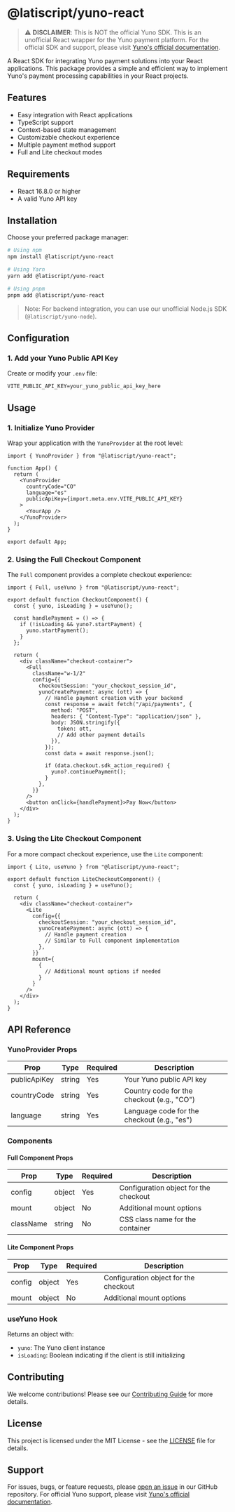 # @latiscript/yuno-react

> ⚠️ **DISCLAIMER**: This is NOT the official Yuno SDK. This is an unofficial React wrapper for the Yuno payment platform. For the official SDK and support, please visit [Yuno's official documentation](https://docs.yuno.com).

A React SDK for integrating Yuno payment solutions into your React applications. This package provides a simple and efficient way to implement Yuno's payment processing capabilities in your React projects.

## Features

- Easy integration with React applications
- TypeScript support
- Context-based state management
- Customizable checkout experience
- Multiple payment method support
- Full and Lite checkout modes

## Requirements

- React 16.8.0 or higher
- A valid Yuno API key

## Installation

Choose your preferred package manager:

```bash
# Using npm
npm install @latiscript/yuno-react

# Using Yarn
yarn add @latiscript/yuno-react

# Using pnpm
pnpm add @latiscript/yuno-react
```

> Note: For backend integration, you can use our unofficial Node.js SDK (`@latiscript/yuno-node`).

## Configuration

### 1. Add your Yuno Public API Key

Create or modify your `.env` file:

```env
VITE_PUBLIC_API_KEY=your_yuno_public_api_key_here
```

## Usage

### 1. Initialize Yuno Provider

Wrap your application with the `YunoProvider` at the root level:

```tsx
import { YunoProvider } from "@latiscript/yuno-react";

function App() {
  return (
    <YunoProvider
      countryCode="CO"
      language="es"
      publicApiKey={import.meta.env.VITE_PUBLIC_API_KEY}
    >
      <YourApp />
    </YunoProvider>
  );
}

export default App;
```

### 2. Using the Full Checkout Component

The `Full` component provides a complete checkout experience:

```tsx
import { Full, useYuno } from "@latiscript/yuno-react";

export default function CheckoutComponent() {
  const { yuno, isLoading } = useYuno();

  const handlePayment = () => {
    if (!isLoading && yuno?.startPayment) {
      yuno.startPayment();
    }
  };

  return (
    <div className="checkout-container">
      <Full
        className="w-1/2"
        config={{
          checkoutSession: "your_checkout_session_id",
          yunoCreatePayment: async (ott) => {
            // Handle payment creation with your backend
            const response = await fetch("/api/payments", {
              method: "POST",
              headers: { "Content-Type": "application/json" },
              body: JSON.stringify({
                token: ott,
                // Add other payment details
              }),
            });
            const data = await response.json();

            if (data.checkout.sdk_action_required) {
              yuno?.continuePayment();
            }
          },
        }}
      />
      <button onClick={handlePayment}>Pay Now</button>
    </div>
  );
}
```

### 3. Using the Lite Checkout Component

For a more compact checkout experience, use the `Lite` component:

```tsx
import { Lite, useYuno } from "@latiscript/yuno-react";

export default function LiteCheckoutComponent() {
  const { yuno, isLoading } = useYuno();

  return (
    <div className="checkout-container">
      <Lite
        config={{
          checkoutSession: "your_checkout_session_id",
          yunoCreatePayment: async (ott) => {
            // Handle payment creation
            // Similar to Full component implementation
          },
        }}
        mount={
          {
            // Additional mount options if needed
          }
        }
      />
    </div>
  );
}
```

## API Reference

### YunoProvider Props

| Prop         | Type   | Required | Description                                 |
| ------------ | ------ | -------- | ------------------------------------------- |
| publicApiKey | string | Yes      | Your Yuno public API key                    |
| countryCode  | string | Yes      | Country code for the checkout (e.g., "CO")  |
| language     | string | Yes      | Language code for the checkout (e.g., "es") |

### Components

#### Full Component Props

| Prop      | Type   | Required | Description                           |
| --------- | ------ | -------- | ------------------------------------- |
| config    | object | Yes      | Configuration object for the checkout |
| mount     | object | No       | Additional mount options              |
| className | string | No       | CSS class name for the container      |

#### Lite Component Props

| Prop   | Type   | Required | Description                           |
| ------ | ------ | -------- | ------------------------------------- |
| config | object | Yes      | Configuration object for the checkout |
| mount  | object | No       | Additional mount options              |

### useYuno Hook

Returns an object with:

- `yuno`: The Yuno client instance
- `isLoading`: Boolean indicating if the client is still initializing

## Contributing

We welcome contributions! Please see our [Contributing Guide](CONTRIBUTING.md) for more details.

## License

This project is licensed under the MIT License - see the [LICENSE](LICENSE) file for details.

## Support

For issues, bugs, or feature requests, please [open an issue](https://github.com/latiscript/yuno-js/issues) in our GitHub repository. For official Yuno support, please visit [Yuno's official documentation](https://docs.yuno.com).
